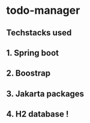 # todo-manager
## Techstacks used
## 1. Spring boot
## 2. Boostrap
## 3. Jakarta packages
## 4. H2 database !

